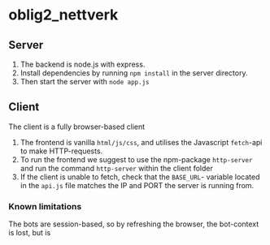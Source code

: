 # oblig2_nettverk

## Server
1. The backend is node.js with express.
2. Install dependencies by running `npm install` in the server directory.
3. Then start the server with `node app.js`


## Client
The client is a fully browser-based client

1. The frontend is vanilla `html/js/css`, and utilises the Javascript `fetch`-api to make HTTP-requests.
2. To run the frontend we suggest to use the npm-package `http-server` and run the command `http-server` within the client folder
3. If the client is unable to fetch, check that the `BASE_URL`- variable located in the `api.js` file matches the
IP and PORT the server is running from.

### Known limitations
The bots are session-based, so by refreshing the browser, the bot-context is lost, but is 


